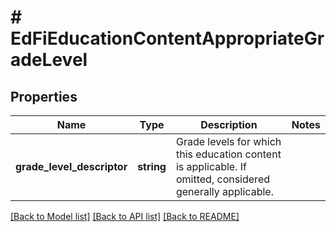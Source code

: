 # # EdFiEducationContentAppropriateGradeLevel

## Properties

Name | Type | Description | Notes
------------ | ------------- | ------------- | -------------
**grade_level_descriptor** | **string** | Grade levels for which this education content is applicable. If omitted, considered generally applicable. |

[[Back to Model list]](../../README.md#models) [[Back to API list]](../../README.md#endpoints) [[Back to README]](../../README.md)

